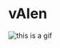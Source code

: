 # vAlen
![this is a gif](https://mir-s3-cdn-cf.behance.net/project_modules/max_1200/5eeea355389655.59822ff824b72.gif)


